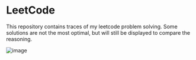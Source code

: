 # LeetCode

This repository contains traces of my leetcode problem solving. Some solutions are not the most optimal, but will still be displayed to compare the reasoning.

![image](https://user-images.githubusercontent.com/96929412/180273725-e330daf7-6996-4373-b76e-0eb09d921be2.png)
